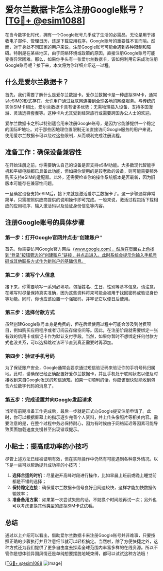 # 爱尔兰数据卡怎么注册Google账号？[[TG💪+ @esim1088](https://t.me/s/esim1088)]

在当今数字化时代，拥有一个Google账号几乎成了生活的必需品。无论是用于接收电子邮件、管理日历，还是下载应用程序，Google账号的重要性不言而喻。然而，对于身处不同国家的用户来说，注册Google账号可能会遇到各种限制和障碍。特别是在某些地区，由于网络环境或政策的原因，直接注册Google账号可能变得异常困难。那么，如果你手头有一张爱尔兰数据卡，该如何利用它来成功注册Google账号呢？接下来，本文将为你详细介绍这一过程。

## 什么是爱尔兰数据卡？

首先，我们需要了解什么是爱尔兰数据卡。爱尔兰数据卡是一种虚拟SIM卡，通常以eSIM的形式存在，允许用户通过互联网连接到全球各地的网络服务。与传统的实体SIM卡相比，爱尔兰数据卡具有诸多优势：无需物理插入设备、支持多国漫游、灵活选择套餐等。这种卡片尤其受到经常旅行或需要跨国办公人士的欢迎。

爱尔兰数据卡之所以特别适合用来注册Google账号，是因为它能够提供一个稳定的国际IP地址。对于那些因地理位置限制无法直接访问Google服务的用户来说，使用爱尔兰数据卡可以绕过这些限制，从而顺利完成注册流程。

## 准备工作：确保设备兼容性

在开始注册之前，你需要确认自己的设备是否支持eSIM功能。大多数现代智能手机和平板电脑都已具备此功能，但如果你使用的是较老款的设备，则可能需要额外购买支持eSIM的适配器。此外，还需要检查你的操作系统版本是否最新，因为旧版本可能存在兼容性问题。

一旦确定设备支持eSIM后，接下来就是激活爱尔兰数据卡了。这一步骤通常非常简单，只需按照供应商提供的说明操作即可完成。一般来说，激活过程包括下载相应的应用程序、输入激活码以及验证身份信息等内容。

## 注册Google账号的具体步骤

### 第一步：打开Google官网并点击“创建账户”

首先，你需要访问Google官方网站（www.google.com），然后在页面右上角找到“登录”按钮旁边的“创建账户”链接，并点击进入。此时系统会提示你输入手机号码或其他联系方式作为新账户的基础信息。

### 第二步：填写个人信息

接下来，你需要填写一系列必填项，包括姓名、生日、性别等基本信息。请注意，在填写时尽量保持真实准确，因为这些资料将来可能会被用于找回密码或验证身份等功能。同时，你也应该设置一个强密码，并牢记它以便日后使用。

### 第三步：选择付款方式

虽然创建Google账号本身是免费的，但在后续使用过程中可能会涉及到付费项目，例如购买应用程序或者订阅云存储空间等。因此，在注册阶段就需要绑定一张有效的信用卡或借记卡作为默认支付手段。当然，如果你暂时不想绑定任何付款方式也没关系，可以选择跳过该环节直到真正需要时再添加。

### 第四步：验证手机号码

为了保证账户安全，Google通常会要求通过短信验证码来验证你的手机号码归属地。此时，请确保已经正确配置好爱尔兰数据卡，并且手机处于联网状态以便及时接收到来自Google发送的短信通知。如果一切顺利的话，你应该很快就能收到包含六位数字代码的消息了。

### 第五步：完成设置并向Google发起请求

当所有前期准备工作完成后，最后一步就是正式向Google提交注册申请了。此时，你可以根据屏幕上的指示逐步完善个人资料，并上传头像照片等相关内容。需要注意的是，在整个过程中务必保持耐心，因为有时候由于网络延迟等因素可能导致页面加载速度变慢甚至出现错误提示。

## 小贴士：提高成功率的小技巧

尽管上述方法已经被证明有效，但在实际操作中仍然有可能遇到各种意外情况。以下是一些可以帮助提升成功率的小技巧：

1. **选择合适的时机**：尽量避开高峰时段进行操作，比如早晨上班前或晚上睡觉前都是不错的选择；
2. **保持稳定连接**：确保爱尔兰数据卡信号良好且网速较快，这样才能加快数据传输效率；
3. **准备备用方案**：如果第一次尝试失败的话，不妨换个时间段再试一次；另外也可以考虑更换其他类型的虚拟SIM卡试试看。

## 总结

通过以上介绍可以看出，借助爱尔兰数据卡来注册Google账号并非难事，只要按照正确的步骤执行并且注意细节就可以轻松搞定。当然啦，除了方便快捷之外，这种方式还为我们提供了更多自由度去探索全球范围内丰富多样的在线资源。所以不管你是想体验异国风情还是单纯想要摆脱地域束缚，都可以试试这种方法哦！

[[TG💪+ @esim1088](https://t.me/s/esim1088) ![Image](https://i.postimg.cc/4NQfJmqS/Snipaste-2025-05-13-00-14-12.png)]